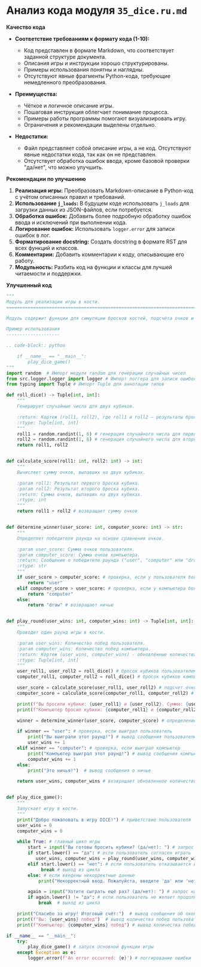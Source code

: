# Анализ кода модуля `35_dice.ru.md`

**Качество кода**

- **Соответствие требованиям к формату кода (1-10):** 
   - Код представлен в формате Markdown, что соответствует заданной структуре документа. 
   - Описания игры и инструкции хорошо структурированы.
   - Примеры использования понятны и наглядны.
   - Отсутствуют явные фрагменты Python-кода, требующие немедленного преобразования.

- **Преимущества:**
   - Чёткое и логичное описание игры.
   - Пошаговая инструкция облегчает понимание процесса.
   - Примеры работы программы помогают визуализировать игру.
   - Ограничения и рекомендации выделены отдельно.

- **Недостатки:**
   - Файл представляет собой описание игры, а не код. Отсутствуют явные недостатки кода, так как он не представлен.
   - Отсутствует обработка ошибок ввода, кроме базовой проверки "да/нет", что можно улучшить.

**Рекомендации по улучшению**

1.  **Реализация игры:** Преобразовать Markdown-описание в Python-код с учётом описанных правил и требований.
2.  **Использование `j_loads`:** В будущем коде использовать `j_loads` для загрузки данных из JSON-файлов, если потребуется.
3.  **Обработка ошибок:** Добавить более подробную обработку ошибок ввода и исключений при выполнении кода.
4.  **Логирование ошибок:** Использовать `logger.error` для записи ошибок в лог.
5.  **Форматирование docstring:** Создать docstring в формате RST для всех функций и классов.
6.  **Комментарии:** Добавить комментарии к коду, описывающие его работу.
7.  **Модульность:** Разбить код на функции и классы для лучшей читаемости и поддержки.

**Улучшенный код**

```python
"""
Модуль для реализации игры в кости.
=========================================================================================

Модуль содержит функции для симуляции бросков костей, подсчёта очков и проведения игры.

Пример использования
--------------------

.. code-block:: python

    if __name__ == "__main__":
        play_dice_game()
"""
import random  # Импорт модуля random для генерации случайных чисел
from src.logger.logger import logger # Импорт логгера для записи ошибок
from typing import Tuple # Импорт Tuple для аннотации типов

def roll_dice() -> Tuple[int, int]:
    """
    Генерирует случайные числа для двух кубиков.

    :return: Кортеж (roll1, roll2), где roll1 и roll2 — результаты бросков кубиков (1-6).
    :rtype: Tuple[int, int]
    """
    roll1 = random.randint(1, 6) # генерация случайного числа для первого кубика
    roll2 = random.randint(1, 6) # генерация случайного числа для второго кубика
    return roll1, roll2


def calculate_score(roll1: int, roll2: int) -> int:
    """
    Вычисляет сумму очков, выпавших на двух кубиках.

    :param roll1: Результат первого броска кубика.
    :param roll2: Результат второго броска кубика.
    :return: Сумма очков, выпавших на двух кубиках.
    :rtype: int
    """
    return roll1 + roll2 # возвращает сумму очков


def determine_winner(user_score: int, computer_score: int) -> str:
    """
    Определяет победителя раунда на основе сравнения очков.

    :param user_score: Сумма очков пользователя.
    :param computer_score: Сумма очков компьютера.
    :return: Сообщение о победителе раунда ("user", "computer" или "draw").
    :rtype: str
    """
    if user_score > computer_score: # проверка, если у пользователя больше очков
        return "user"
    elif computer_score > user_score: # проверка, если у компьютера больше очков
        return "computer"
    else:
        return "draw" # возвращает ничью


def play_round(user_wins: int, computer_wins: int) -> Tuple[int, int]:
    """
    Проводит один раунд игры в кости.

    :param user_wins: Количество побед пользователя.
    :param computer_wins: Количество побед компьютера.
    :return: Кортеж (user_wins, computer_wins) - обновлённые количества побед.
    :rtype: Tuple[int, int]
    """
    user_roll1, user_roll2 = roll_dice() # бросок кубиков пользователем
    computer_roll1, computer_roll2 = roll_dice() # бросок кубиков компьютером

    user_score = calculate_score(user_roll1, user_roll2) # подсчет очков пользователя
    computer_score = calculate_score(computer_roll1, computer_roll2) # подсчет очков компьютера

    print(f"Вы бросили кубики: {user_roll1} и {user_roll2}. Сумма: {user_score}") # вывод результатов пользователя
    print(f"Компьютер бросил кубики: {computer_roll1} и {computer_roll2}. Сумма: {computer_score}") # вывод результатов компьютера

    winner = determine_winner(user_score, computer_score) # определение победителя раунда

    if winner == "user": # проверка, если выиграл пользователь
        print("Вы выиграли этот раунд!") # вывод сообщения пользователю
        user_wins += 1
    elif winner == "computer": # проверка, если выиграл компьютер
        print("Компьютер выиграл этот раунд!") # вывод сообщения компьютеру
        computer_wins += 1
    else:
        print("Это ничья!")  # вывод сообщения о ничье

    return user_wins, computer_wins # возвращает обновленное количество побед


def play_dice_game():
    """
    Запускает игру в кости.
    """
    print("Добро пожаловать в игру DICE!") # приветствие пользователя
    user_wins = 0
    computer_wins = 0

    while True: # главный цикл игры
        start = input("Вы готовы бросить кубики? (да/нет): ") # запрос на начало игры
        if start.lower() == "да": # если пользователь согласен играть
           user_wins, computer_wins = play_round(user_wins, computer_wins)  # запуск раунда
        elif start.lower() == "нет": # если пользователь отказывается играть
             break # выход из цикла
        else: # если введены некорректные данные
            print("Некорректный ввод. Пожалуйста, введите 'да' или 'нет'.") # вывод ошибки

        again = input("Хотите сыграть ещё раз? (да/нет): ") # запрос на продолжение игры
        if again.lower() != "да": # если пользователь не желает продолжать
            break  # выход из цикла

    print("Спасибо за игру! Итоговый счёт:")  # вывод сообщения об окончании игры
    print(f"Вы: {user_wins} побед")  # вывод количества побед пользователя
    print(f"Компьютер: {computer_wins} побед") # вывод количества побед компьютера

if __name__ == "__main__":
    try:
        play_dice_game() # запуск основной функции игры
    except Exception as e:
        logger.error(f'An error occurred: {e}') # логгирование ошибки
```